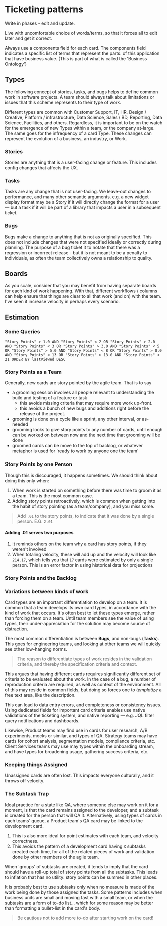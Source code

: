 # Ticketing patterns

Write in phases - edit and update.

Live with uncomfortable choice of words/terms, so that it forces all to edit later and get it correct.

Always use a components field for each card.  The components field indicates a specific list of terms that represent the parts. of this application that have business value.  (This is part of what is called the 'Business Ontology')

## Types

The following concept of stories, tasks, and bugs helps to define common work in software projects. A team should always talk about limitations or issues that this scheme represents to their type of work.  

Different types are common with Customer Support, IT, HR, Design / Creative, Platform / infrastructure, Data Science, Sales / BD, Reporting, Data Science, Facilities, and others.  Regardless, it is important to be on the watch for the emergence of new Types within a team, or the company at-large. The same goes for the infrequency of a card Type.  These changes can represent the evolution of a business, an industry, or Work.

### Stories
Stories are anything that is a user-facing change or feature. This includes config changes that affects the UX.  

### Tasks
Tasks are any change that is not user-facing. We leave-out changes to performance, and many other semantic arguments.  e.g. a new widget display format may be a Story if it will directly change the format for a user — but a task if it will be part of a library that impacts a user in a subsequent ticket. 

### Bugs
Bugs make a change to anything that is not as originally specified.  This does not include changes that were not specified ideally or correctly during planning.  The purpose of a bug ticket it to notate that there was a regression or incorrect release - but it is not meant to be a penalty to individuals, as often the team collectively owns a relationship to quality. 


## Boards

As you scale, consider that you may benefit from having separate boards for each kind of work happening.  With that, different workflows / columns can help ensure that things are clear to all that work (and on) with the team.  I've seen it increase velocity in perhaps every scenario.


## Estimation

### Some Queries

```
"Story Points" > 1.0 AND "Story Points" < 2 OR "Story Points" > 2.0 AND "Story Points" < 3 OR "Story Points" > 3.0 AND "Story Points" < 5 OR "Story Points" > 5.0 AND "Story Points" < 8 OR "Story Points" > 8.0 AND "Story Points" < 13 OR "Story Points" > 13.0 AND "Story Points" < 21 ORDER BY lastViewed DESC
```

### Story Points as a Team

Generally, new cards are story pointed by the agile team.  That is to say

* a grooming session involves all people relevant to understanding the build and testing of a feature or task
  * this avoids missing criteria that may require more work up-front.
  * this avoids a bunch of new bugs and additions right before the release of the project.
* grooming is done on a cycle like a sprint, any other interval, or as-needed
* grooming looks to give story points to any number of cards, until enough can be worked on between now and the next time that grooming will be done
* groomed cards can be move to the top of backlog, or whatever metaphor is used for 'ready to work by anyone one the team'

### Story Points by one Person

Though this is discouraged, it happens sometimes.  We should think about doing this only when:

1. When work is started on something before there was time to groom it as a team. This is the most common case.
1. Adding story points retroactively, which is common when getting into the habit of story pointing (as a team/company), and you miss some.

> Add `.01` to the story points, to indicate that it was done by a single person.  E.G. `2.01`

#### Adding .01 serves two purposes

1. It reminds others on the team why a card has story points, if they weren't involved
1. When totaling velocity, these will add up and the velocity will look like `214.17`, which tells you that `17` cards were estimated by only a single person.  This is an error factor in using historical data for projections

### Story Points and the Backlog


### Variations between kinds of work

Card types are an important differentiation to develop on a team. It is common that a team develops its own card types, in accordance with the kind of work that occurs.  It's often best to let these types emerge, rather than forcing them on a team. Until team members see the value of using types, their under-appreciation for the solution may become source of distraction.

The most common differentiation is between **Bugs**, and non-bugs (**Tasks**).  This goes for engineering teams, and looking at other teams we will quickly see other low-hanging norms.

> The reason to differentiate types of work resides in the validation criteria, and thereby the specification criteria and context. 

This argues that having different cards requires significantly different set of criteria to be evaluated about the work.  In the case of a bug, a number of reproduction criteria are required, as well as context of the environment.  All of this may reside in common fields, but doing so forces one to _templatize_ a free text area, like the description.  

This can lead to data entry errors, and completeness or consistency issues.  Using dedicated fields for important card criteria enables use native validations of the ticketing system, and native reporting — e.g. JQL filter query notifications and dashboards.

Likewise, Product teams may find use in cards for user research, A/B experiments, mocks or similar, and types of QA.  Strategy teams may have cards for cohort analysis, segmentation models, compliance criteria, etc.  Client Services teams may use may types within the onboarding stream, and have types for broadening usage, gathering success criteria, etc. 

### Keeping things Assigned

Unassigned cards are often lost. This impacts everyone culturally, and it throws off velocity.  

### The Subtask Trap

Ideal practice for a state like QA, where someone else may work on it for a moment, is that the card remains assigned to the developer, and a subtask is created for the person that will QA it.  Alternatively, using types of cards in each teams' queue, a Product team's QA card may be linked to the development card. 

1. This is also more ideal for point estimates with each team, and velocity correctness.  
2. This avoids the pattern of a development card having `X` subtasks created each time, for all of the related pieces of work and validation done by other members of the agile team. 

When 'groups' of subtasks are created, it tends to imply that the card should have a roll-up total of story points from all the subtasks.  This leads to inflation that has no utility: story points can be summed in other places. 

It is probably best to use subtasks only when no measure is made of the work being done by those assigned the tasks.  Some patterns includes when business units are small and moving fast with a small team, or when the subtasks are a form of to-do list... which for some reason may be better than formatting a bullet-list in the card's body.  

> Be cautious not to add more to-do after starting work on the card!